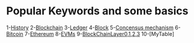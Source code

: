 # Popular Keywords and some basics 

1-[History]()
2-[Blockchain]() 
3-[Ledger]() 
4-[Block]() 
5-[Concensus mechanism]() 
6-[Bitcoin]() 
7-[Ethereum]() 
8-[EVMs]() 
9-[BlockChainLayer0,1,2,3]()
10-[MyTable]

